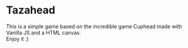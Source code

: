 # Tazahead
This is a simple game based on the incredible game Cuphead made with Vanilla JS and a HTML canvas.  
Enjoy it :)
